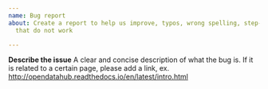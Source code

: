 ```yaml
---
name: Bug report
about: Create a report to help us improve, typos, wrong spelling, step-by-step introductions
  that do not work

---
```


**Describe the issue**
A clear and concise description of what the bug is. If it is related to a certain page, please add a link, ex. http://opendatahub.readthedocs.io/en/latest/intro.html
